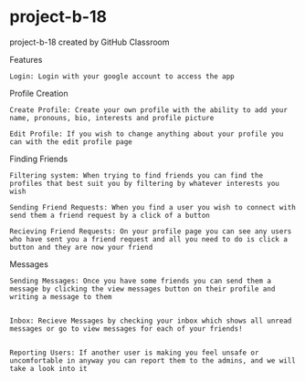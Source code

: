 # project-b-18
project-b-18 created by GitHub Classroom

Features

    Login: Login with your google account to access the app

Profile Creation

    Create Profile: Create your own profile with the ability to add your name, pronouns, bio, interests and profile picture

    Edit Profile: If you wish to change anything about your profile you can with the edit profile page

Finding Friends

    Filtering system: When trying to find friends you can find the profiles that best suit you by filtering by whatever interests you wish
  
    Sending Friend Requests: When you find a user you wish to connect with send them a friend request by a click of a button
  
    Recieving Friend Requests: On your profile page you can see any users who have sent you a friend request and all you need to do is click a button and they are now your friend
  
  
Messages

    Sending Messages: Once you have some friends you can send them a message by clicking the view messages button on their profile and writing a message to them
  
  
    Inbox: Recieve Messages by checking your inbox which shows all unread messages or go to view messages for each of your friends!
    
    
    Reporting Users: If another user is making you feel unsafe or uncomfortable in anyway you can report them to the admins, and we will take a look into it

